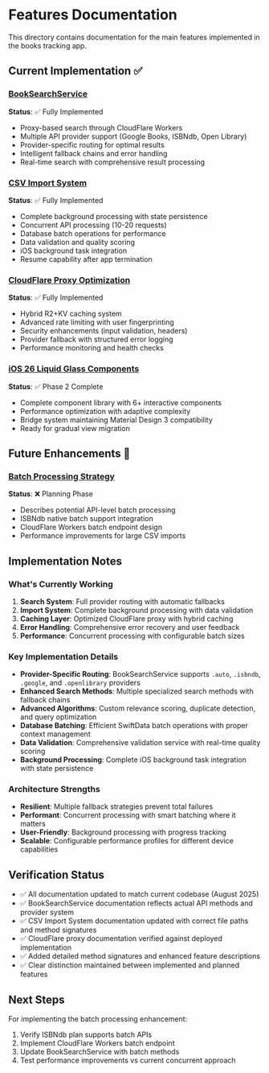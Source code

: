 # Features Documentation

This directory contains documentation for the main features implemented in the books tracking app.

## Current Implementation ✅

### [BookSearchService](book-search-service.md)
**Status**: ✅ Fully Implemented
- Proxy-based search through CloudFlare Workers
- Multiple API provider support (Google Books, ISBNdb, Open Library)
- Provider-specific routing for optimal results
- Intelligent fallback chains and error handling
- Real-time search with comprehensive result processing

### [CSV Import System](csv-import-system.md)  
**Status**: ✅ Fully Implemented
- Complete background processing with state persistence
- Concurrent API processing (10-20 requests)
- Database batch operations for performance
- Data validation and quality scoring
- iOS background task integration
- Resume capability after app termination

### [CloudFlare Proxy Optimization](search-optimization.md)
**Status**: ✅ Fully Implemented  
- Hybrid R2+KV caching system
- Advanced rate limiting with user fingerprinting
- Security enhancements (input validation, headers)
- Provider fallback with structured error logging
- Performance monitoring and health checks

### [iOS 26 Liquid Glass Components](../QUICK-START.md)
**Status**: ✅ Phase 2 Complete
- Complete component library with 6+ interactive components
- Performance optimization with adaptive complexity
- Bridge system maintaining Material Design 3 compatibility
- Ready for gradual view migration

## Future Enhancements 🔄

### [Batch Processing Strategy](batch-processing.md)
**Status**: ❌ Planning Phase
- Describes potential API-level batch processing
- ISBNdb native batch support integration
- CloudFlare Workers batch endpoint design
- Performance improvements for large CSV imports

## Implementation Notes

### What's Currently Working
1. **Search System**: Full provider routing with automatic fallbacks
2. **Import System**: Complete background processing with data validation
3. **Caching Layer**: Optimized CloudFlare proxy with hybrid caching
4. **Error Handling**: Comprehensive error recovery and user feedback
5. **Performance**: Concurrent processing with configurable batch sizes

### Key Implementation Details
- **Provider-Specific Routing**: BookSearchService supports `.auto`, `.isbndb`, `.google`, and `.openlibrary` providers
- **Enhanced Search Methods**: Multiple specialized search methods with fallback chains
- **Advanced Algorithms**: Custom relevance scoring, duplicate detection, and query optimization
- **Database Batching**: Efficient SwiftData batch operations with proper context management
- **Data Validation**: Comprehensive validation service with real-time quality scoring
- **Background Processing**: Complete iOS background task integration with state persistence

### Architecture Strengths
- **Resilient**: Multiple fallback strategies prevent total failures
- **Performant**: Concurrent processing with smart batching where it matters
- **User-Friendly**: Background processing with progress tracking
- **Scalable**: Configurable performance profiles for different device capabilities

## Verification Status

- ✅ All documentation updated to match current codebase (August 2025)
- ✅ BookSearchService documentation reflects actual API methods and provider system
- ✅ CSV Import System documentation updated with correct file paths and method signatures
- ✅ CloudFlare proxy documentation verified against deployed implementation
- ✅ Added detailed method signatures and enhanced feature descriptions
- ✅ Clear distinction maintained between implemented and planned features

## Next Steps

For implementing the batch processing enhancement:
1. Verify ISBNdb plan supports batch APIs
2. Implement CloudFlare Workers batch endpoint
3. Update BookSearchService with batch methods
4. Test performance improvements vs current concurrent approach